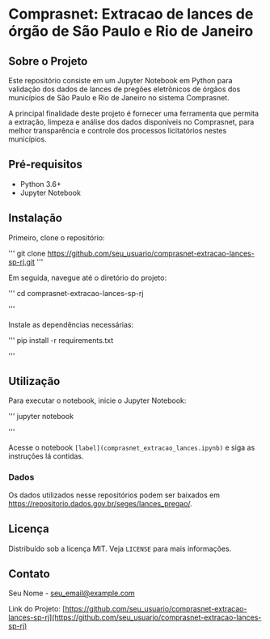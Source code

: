 # Comprasnet: Extracao de lances de órgão de São Paulo e Rio de Janeiro

## Sobre o Projeto

Este repositório consiste em um Jupyter Notebook em Python para validação dos dados de lances de pregões eletrônicos de órgãos dos municípios de São Paulo e Rio de Janeiro no sistema Comprasnet.

A principal finalidade deste projeto é fornecer uma ferramenta que permita a extração, limpeza e análise dos dados disponíveis no Comprasnet, para melhor transparência e controle dos processos licitatórios nestes municípios.

## Pré-requisitos

- Python 3.6+
- Jupyter Notebook

## Instalação

Primeiro, clone o repositório:

'''
git clone https://github.com/seu_usuario/comprasnet-extracao-lances-sp-rj.git
'''

Em seguida, navegue até o diretório do projeto:

'''
cd comprasnet-extracao-lances-sp-rj

'''

Instale as dependências necessárias:

'''
pip install -r requirements.txt

'''

## Utilização

Para executar o notebook, inicie o Jupyter Notebook:

'''
jupyter notebook

'''

Acesse o notebook `[label](comprasnet_extracao_lances.ipynb)` e siga as instruções lá contidas.

### Dados

Os dados utilizados nesse repositórios podem ser baixados em https://repositorio.dados.gov.br/seges/lances_pregao/.

## Licença

Distribuído sob a licença MIT. Veja `LICENSE` para mais informações.

## Contato

Seu Nome - seu_email@example.com

Link do Projeto: [https://github.com/seu_usuario/comprasnet-extracao-lances-sp-rj](https://github.com/seu_usuario/comprasnet-extracao-lances-sp-rj)
